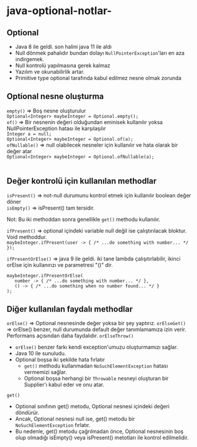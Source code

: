 # java-optional-notlar-
## Optional
- Java 8 ile geldi. son halini java 11 ile aldı
- Null dönmek pahalıdır bundan dolayı `NullPointerException`'ları en aza indirgemek.
- Null kontrolü yapılmasına gerek kalmaz
- Yazılım ve okunabilirlik artar.
- Primitive type optional tarafında kabul edilmez nesne olmak zorunda

## Optional nesne oluşturma
`empty()` => Boş nesne oluşturulur<br>
`Optional<Integer> maybeInteger = Optional.empty();`<br>
`of()` => Bir nesnenin değeri olduğundan eminisek kullanılır yoksa NullPointerException hatası ile karşılaşılır<br>
`Integer a = null;`<br>
`Optional<Integer> maybeInteger = Optional.of(a);`<br>
`ofNullable()` => null olabilecek nesneler için kullanılır ve hata olarak bir değer atar<br>
`Optional<Integer> maybeInteger = Optional.ofNullable(a);`<br><br>

## Değer kontrolü için kullanılan methodlar
`isPresent()` => not-null durumunu kontrol etmek için kullanılır boolean değer döner<br>
`isEmpty()` => isPresent() tam tersidir.<br>

Not: Bu iki methoddan sonra genellikle `get()` methodu kullanılır.

`ifPresent()` => optional içindeki variable null değil ise çalıştırılacak bloktur. Void methoddur.<br>
`maybeInteger.ifPresent(user -> { /* ...do something with number... */ });`<br>

`ifPresentOrElse()` => java 9 ile geldi. iki tane lambda çalışıtırlabilir, ikinci orElse için kullanırızı ve parametresi "()" dir.<br>

`maybeInteger.ifPresentOrElse(`<br>
    `   number -> { /* ...do something with number... */ },`<br>
    `   () -> { /* ...do something when no number found... */ }`<br>
`);`<br>


## Diğer kullanılan faydalı methodlar
 `orElse()` => Optional nesnesinde değer yoksa bir şey yaptırız.
 `orElseGet()` => orElse() benzer, null durumunda default değer tanımlamamıza izin verir. Performans açısından daha faydalıdır.
 `orElseThrow()` 
- `orElse()` benzer farkı kendi exception'umuzu oluşturmamızı sağlar. 
- Java 10 ile sunuludu.
- Optional boşsa iki şekilde hata fırlatır
  - `get()` methodu kullanmadan `NoSuchElementException` hatası vermemizi sağlar.
  - Optional boşsa herhangi bir `Throwable` nesneyi oluşturan bir Supplier'ı kabul eder ve onu atar.<br>

`get()`<br>
- Optional sınıfının get() metodu, Optional nesnesi içindeki değeri döndürür. <br>
- Ancak, Optional nesnesi null ise, get() metodu bir `NoSuchElementException` fırlatır. <br>
- Bu nedenle, get() metodu çağrılmadan önce, Optional nesnesinin boş olup olmadığı isEmpty() veya isPresent() metotları ile kontrol edilmelidir.<br>

 
